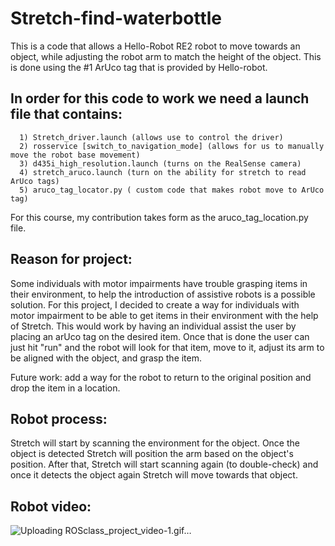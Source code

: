 # Stretch-find-waterbottle

This is a code that allows a Hello-Robot RE2 robot to move towards an object, while adjusting the robot arm to match the height of the object. This is done using the #1 ArUco tag that is provided by Hello-robot.


## In order for this code to work we need a launch file that contains:
```
  1) Stretch_driver.launch (allows use to control the driver)
  2) rosservice [switch_to_navigation_mode] (allows for us to manually move the robot base movement)
  3) d435i_high_resolution.launch (turns on the RealSense camera)
  4) stretch_aruco.launch (turn on the ability for stretch to read ArUco tags)
  5) aruco_tag_locator.py ( custom code that makes robot move to ArUco tag)
```
For this course, my contribution takes form as the aruco_tag_location.py file.

## Reason for project:
Some individuals with motor impairments have trouble grasping items in their environment, to help the introduction of assistive robots is a possible solution. For this project, I decided to create a way for individuals with motor impairment to be able to get items in their environment with the help of Stretch. This would work by having an individual assist the user by placing an arUco tag on the desired item. Once that is done the user can just hit "run" and the robot will look for that item, move to it, adjust its arm to be aligned with the object, and grasp the item.

Future work: add a way for the robot to return to the original position and drop the item in a location.

## Robot process:
Stretch will start by scanning the environment for the object. Once the object is detected Stretch will position the arm based on the object's position. After that, Stretch will start scanning again (to double-check) and once it detects the object again Stretch will move towards that object.

## Robot video:
![Uploading ROSclass_project_video-1.gif…]()
